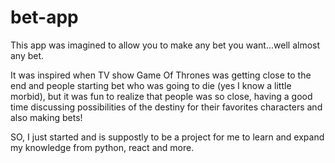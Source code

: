 # bet-app

This app was imagined to allow you to make any bet you want...well almost any bet. 

It was inspired when TV show Game Of Thrones was getting close to the end and people starting bet who was going to die (yes I know a little morbid), but it was fun to realize that people was so close, having a good time discussing possibilities of the destiny for their favorites characters and also making bets! 

SO, I just started and is suppostly to be a project for me to learn and expand my knowledge from python, react and more.
